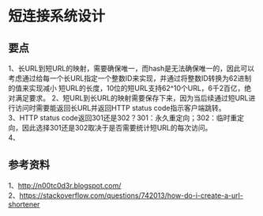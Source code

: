 # 短连接系统设计

## 要点
1、长URL到短URL的映射，需要确保唯一，而hash是无法确保唯一的，因此可以考虑通过给每一个长URL指定一个整数ID来实现，并通过将整数ID转换为62进制的值来实现减小
短URL的长度，10位的短URL支持62^10个URL，6千2百亿，绝对满足要求。
2、短URL到长URL的映射需要保存下来，因为当后续通过短URL进行访问时需要能返回长URL并返回HTTP status code指示客户端跳转。  
3、HTTP status code返回301还是302？301：永久重定向；302：临时重定向，因此选择301还是302取决于是否需要统计短URL的每次访问。  
4、  

## 参考资料
1、http://n00tc0d3r.blogspot.com/  
2、https://stackoverflow.com/questions/742013/how-do-i-create-a-url-shortener  
